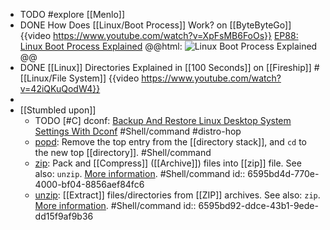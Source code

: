 - TODO #explore [[Menlo]]
- DONE How Does [[Linux/Boot Process]] Work? on [[ByteByteGo]]
  {{video https://www.youtube.com/watch?v=XpFsMB6FoOs}}
  [EP88: Linux Boot Process Explained](https://blog.bytebytego.com/p/ep88-linux-boot-process-explained)
  @@html: <img src="https://substack-post-media.s3.amazonaws.com/public/images/01911933-5a25-4dba-a57c-d9bd65680d84_1280x1664.gif" alt="Linux Boot Process Explained" class="vertical-image invert" />@@
- DONE [[Linux]] Directories Explained in [[100 Seconds]] on [[Fireship]]
  #[[Linux/File System]]
  {{video https://www.youtube.com/watch?v=42iQKuQodW4}}
-
- [[Stumbled upon]]
	- TODO [#C] dconf: [Backup And Restore Linux Desktop System Settings With Dconf](https://ostechnix.com/backup-and-restore-linux-desktop-system-settings-with-dconf/) #Shell/command #distro-hop
	- [popd](https://www.gnu.org/software/bash/manual/html_node/Directory-Stack-Builtins.html#index-popd): Remove the top entry from the [[directory stack]], and `cd` to the new top [[directory]]. #Shell/command
	- [zip](https://command-not-found.com/zip): Pack and [[Compress]] ([[Archive]]) files into [[zip]] file. See also: `unzip`. [More information](https://manned.org/zip). #Shell/command
	  id:: 6595bd4d-770e-4000-bf04-8856aef84fc6
	- [unzip](https://command-not-found.com/unzip): [[Extract]] files/directories from [[ZIP]] archives. See also:  `zip`. [More information](https://manned.org/unzip). #Shell/command
	  id:: 6595bd92-ddce-43b1-9ede-dd15f9af9b36